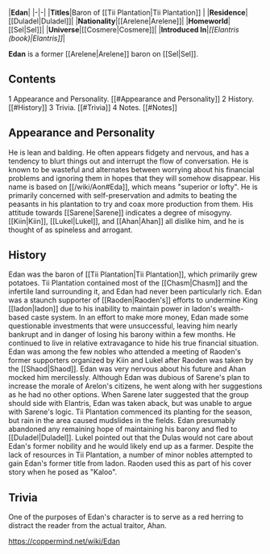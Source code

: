 |**Edan**|
|-|-|
|**Titles**|Baron of [[Tii Plantation\|Tii Plantation]] |
|**Residence**|[[Duladel\|Duladel]]|
|**Nationality**|[[Arelene\|Arelene]]|
|**Homeworld**|[[Sel\|Sel]]|
|**Universe**|[[Cosmere\|Cosmere]]|
|**Introduced In**|*[[Elantris (book)\|Elantris]]*|

**Edan** is a former [[Arelene\|Arelene]] baron on [[Sel\|Sel]].

## Contents

1 Appearance and Personality. [[#Appearance and Personality]] 
2 History. [[#History]] 
3 Trivia. [[#Trivia]] 
4 Notes. [[#Notes]] 


## Appearance and Personality
He is lean and balding. He often appears fidgety and nervous, and has a tendency to blurt things out and interrupt the flow of conversation. He is known to be wasteful and alternates between worrying about his financial problems and ignoring them in hopes that they will somehow disappear. His name is based on [[/wiki/Aon#Eda]], which means "superior or lofty".
He is primarily concerned with self-preservation and admits to beating the peasants in his plantation to try and coax more production from them. His attitude towards [[Sarene\|Sarene]] indicates a degree of misogyny. [[Kiin\|Kiin]], [[Lukel\|Lukel]], and [[Ahan\|Ahan]] all dislike him, and he is thought of as spineless and arrogant.

## History
Edan was the baron of [[Tii Plantation\|Tii Plantation]], which primarily grew potatoes. Tii Plantation contained most of the [[Chasm\|Chasm]] and the infertile land surrounding it, and Edan had never been particularly rich. Edan was a staunch supporter of [[Raoden\|Raoden's]] efforts to undermine King [[Iadon\|Iadon]] due to his inability to maintain power in Iadon's wealth-based caste system. In an effort to make more money, Edan made some questionable investments that were unsuccessful, leaving him nearly bankrupt and in danger of losing his barony within a few months. He continued to live in relative extravagance to hide his true financial situation.
Edan was among the few nobles who attended a meeting of Raoden's former supporters organized by Kiin and Lukel after Raoden was taken by the [[Shaod\|Shaod]]. Edan was very nervous about his future and Ahan mocked him mercilessly. Although Edan was dubious of Sarene's plan to increase the morale of Arelon's citizens, he went along with her suggestions as he had no other options. When Sarene later suggested that the group should side with Elantris, Edan was taken aback, but was unable to argue with Sarene's logic.
Tii Plantation commenced its planting for the season, but rain in the area caused mudslides in the fields. Edan presumably abandoned any remaining hope of maintaining his barony and fled to [[Duladel\|Duladel]]. Lukel pointed out that the Dulas would not care about Edan's former nobility and he would likely end up as a farmer.
Despite the lack of resources in Tii Plantation, a number of minor nobles attempted to gain Edan's former title from Iadon. Raoden used this as part of his cover story when he posed as "Kaloo".

## Trivia
One of the purposes of Edan's character is to serve as a red herring to distract the reader from the actual traitor, Ahan.


https://coppermind.net/wiki/Edan